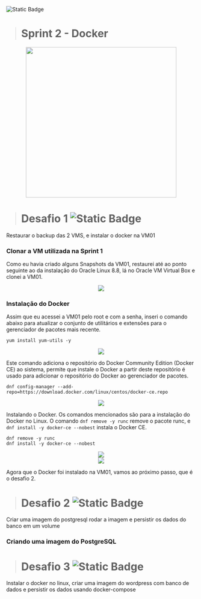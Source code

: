 ![Static Badge](https://img.shields.io/badge/STATUS-Em_Desenvolvimento-FFC000)
># Sprint 2 - Docker 
<div align="center"> <img src="https://github.com/bmsousa9/images/assets/111213549/d250db2d-77e2-4d3d-ace7-8675a7efd155" width="400px" /> </div>



># Desafio 1 ![Static Badge](https://img.shields.io/badge/STATUS-Resolvido-2e8b57)
Restaurar o backup das 2 VMS, e instalar o docker na VM01


### Clonar a VM utilizada na Sprint 1
Como eu havia criado alguns Snapshots da VM01, restaurei até ao ponto seguinte ao da instalação do Oracle Linux 8.8, lá no Oracle VM Virtual Box e clonei a VM01. 

<div align="center"> <img src="https://github.com/bmsousa9/images/assets/111213549/6d32a090-243e-42f7-af7d-ef3d0fffa460"/> </div>


### Instalação do Docker

Assim que eu acessei a VM01 pelo root e com a senha, inseri o comando abaixo para atualizar o conjunto de utilitários e extensões para o gerenciador de pacotes mais recente.
```
yum install yum-utils -y
```
<div align="center"> <img src="https://github.com/bmsousa9/images/assets/111213549/fcfc989b-cfbc-4792-bfab-6d2f0e1320d4"/> </div>

Este comando adiciona o repositório do Docker Community Edition (Docker CE) ao sistema, permite que instale o Docker a partir deste repositório é usado para adicionar o repositório do Docker ao gerenciador de pacotes.
```
dnf config-manager --add-repo=https://download.docker.com/linux/centos/docker-ce.repo
```
<div align="center"> <img src="https://github.com/bmsousa9/images/assets/111213549/ccd5ac6e-4b40-46ec-b865-983700512bbd"/> </div>


Instalando o Docker. Os comandos mencionados são para a instalação do Docker no Linux. O comando `dnf remove -y runc` remove o pacote runc, e `dnf install -y docker-ce --nobest` instala o Docker CE.
```
dnf remove -y runc
dnf install -y docker-ce --nobest
```
<div align="center"> <img src="https://github.com/bmsousa9/images/assets/111213549/3e399305-48d8-4cc1-bd37-bfafc9483eba"/> </div>
<div align="center"> <img src="https://github.com/bmsousa9/images/assets/111213549/01cb29cd-3418-44a8-a494-dc663149f782"/> </div>

Agora que o Docker foi instalado na VM01, vamos ao próximo passo, que é o desafio 2.



># Desafio 2 ![Static Badge](https://img.shields.io/badge/STATUS-Em_Desenvolvimento-FFC000)
Criar uma imagem do postgresql rodar a imagem e persistir os dados do
banco em um volume


### Criando uma imagem do PostgreSQL



># Desafio 3 ![Static Badge](https://img.shields.io/badge/STATUS-Ainda_ser%C3%A1_Iniciado-red)
Instalar o docker no linux, criar uma imagem do wordpress com banco de
dados e persistir os dados usando docker-compose
